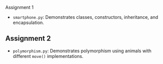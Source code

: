 Assignment 1
- `smartphone.py`: Demonstrates classes, constructors, inheritance, and encapsulation.

## Assignment 2
- `polymorphism.py`: Demonstrates polymorphism using animals with different `move()` implementations.

